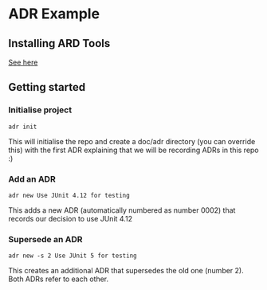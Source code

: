 # ADR Example

## Installing ARD Tools

[See here](https://github.com/npryce/adr-tools/blob/master/INSTALL.md)

## Getting started

### Initialise project

`adr init`

This will initialise the repo and create a doc/adr directory (you can override this) with the first ADR explaining that we
will be recording ADRs in this repo :)

### Add an ADR

`adr new Use JUnit 4.12 for testing`

This adds a new ADR (automatically numbered as number 0002) that records our decision to use JUnit 4.12

### Supersede an ADR

`adr new -s 2 Use JUnit 5 for testing`

This creates an additional ADR that supersedes the old one (number 2). Both ADRs refer to each other. 